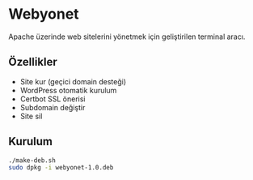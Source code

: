 # Webyonet

Apache üzerinde web sitelerini yönetmek için geliştirilen terminal aracı.

## Özellikler
- Site kur (geçici domain desteği)
- WordPress otomatik kurulum
- Certbot SSL önerisi
- Subdomain değiştir
- Site sil

## Kurulum
```bash
./make-deb.sh
sudo dpkg -i webyonet-1.0.deb
